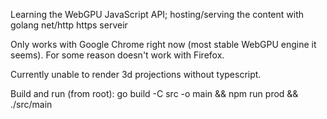 Learning the WebGPU JavaScript API; hosting/serving the content with golang net/http https serveir

Only works with Google Chrome right now (most stable WebGPU engine it seems). For some reason doesn't work with Firefox.

Currently unable to render 3d projections without typescript.

Build and run (from root): go build -C src -o main && npm run prod && ./src/main
